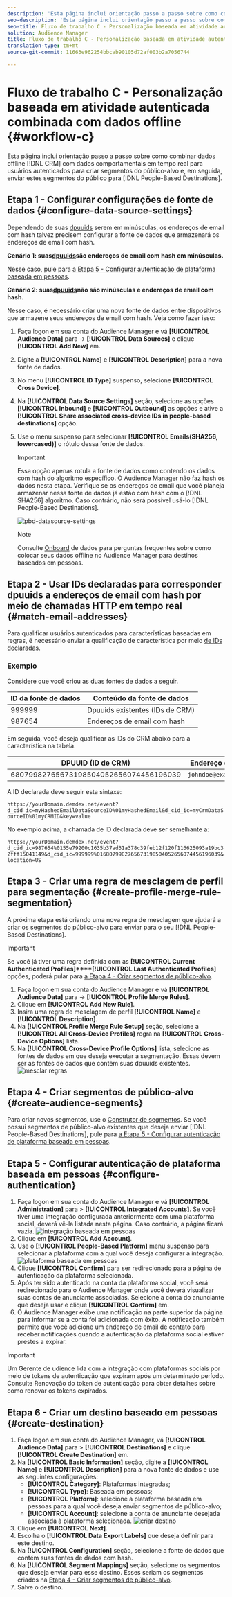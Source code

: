 ```yaml
---
description: 'Esta página inclui orientação passo a passo sobre como combinar dados de CRM offline com dados comportamentais em tempo real para usuários autenticados para criar segmentos do público-alvo e, em seguida, enviar esses segmentos do público para Destinos baseados em pessoas. '
seo-description: 'Esta página inclui orientação passo a passo sobre como combinar dados de CRM offline com dados comportamentais em tempo real para usuários autenticados para criar segmentos do público-alvo e, em seguida, enviar esses segmentos do público para Destinos baseados em pessoas.  '
seo-title: Fluxo de trabalho C - Personalização baseada em atividade autenticada combinada com dados offline
solution: Audience Manager
title: Fluxo de trabalho C - Personalização baseada em atividade autenticada combinada com dados offline
translation-type: tm+mt
source-git-commit: 11663e962254bbcab90105d72af003b2a7056744

---
```



# Fluxo de trabalho C - Personalização baseada em atividade autenticada combinada com dados offline {#workflow-c}

Esta página inclui orientação passo a passo sobre como combinar dados offline [!DNL CRM] com dados comportamentais em tempo real para usuários autenticados para criar segmentos do público-alvo e, em seguida, enviar estes segmentos do público para [!DNL People-Based Destinations].

## Etapa 1 - Configurar configurações de fonte de dados {#configure-data-source-settings}

Dependendo de suas [dpuuids](../../reference/ids-in-aam.md) serem em minúsculas, os endereços de email com hash talvez precisem configurar a fonte de dados que armazenará os endereços de email com hash.

**Cenário 1: suas[dpuuids](../../reference/ids-in-aam.md)são endereços de email com hash em minúsculas.**

Nesse caso, pule para [a Etapa 5 - Configurar autenticação de plataforma baseada em pessoas](#configure-authentication).

**Cenário 2: suas[dpuuids](../../reference/ids-in-aam.md)não são minúsculas e endereços de email com hash.**

Nesse caso, é necessário criar uma nova fonte de dados entre dispositivos que armazene seus endereços de email com hash. Veja como fazer isso:

1. Faça logon em sua conta do Audience Manager e vá **[!UICONTROL Audience Data]** para -&gt; **[!UICONTROL Data Sources]** e clique **[!UICONTROL Add New]** em.
1. Digite a **[!UICONTROL Name]** e **[!UICONTROL Description]** para a nova fonte de dados.
1. No menu **[!UICONTROL ID Type]** suspenso, selecione **[!UICONTROL Cross Device]**.
1. Na **[!UICONTROL Data Source Settings]** seção, selecione as opções **[!UICONTROL Inbound]** e **[!UICONTROL Outbound]** as opções e ative a **[!UICONTROL Share associated cross-device IDs in people-based destinations]** opção.
1. Use o menu suspenso para selecionar **[!UICONTROL Emails(SHA256, lowercased)]** o rótulo dessa fonte de dados.
   >[!IMPORTANT]
   >
   >Essa opção apenas rotula a fonte de dados como contendo os dados com hash do algoritmo específico. O Audience Manager não faz hash os dados nesta etapa. Verifique se os endereços de email que você planeja armazenar nessa fonte de dados já estão com hash com o [!DNL SHA256] algoritmo. Caso contrário, não será possível usá-lo [!DNL People-Based Destinations].

   ![pbd-datasource-settings](assets/pbd-ds-config.png)

   >[!NOTE]
   >
   > Consulte [Onboard](people-based-destinations-prerequisites.md#data-onboarding) de dados para perguntas frequentes sobre como colocar seus dados offline no Audience Manager para destinos baseados em pessoas.

## Etapa 2 - Usar IDs declaradas para corresponder dpuuids a endereços de email com hash por meio de chamadas HTTP em tempo real {#match-email-addresses}

Para qualificar usuários autenticados para características baseadas em regras, é necessário enviar a qualificação de característica por meio [de IDs declaradas](../declared-ids.md).

### Exemplo

Considere que você criou as duas fontes de dados a seguir.

| ID da fonte de dados | Conteúdo da fonte de dados |
|---|---|
| 999999 | Dpuuids existentes (IDs de CRM) |
| 987654 | Endereços de email com hash |

Em seguida, você deseja qualificar as IDs do CRM abaixo para a característica na tabela.

| DPUUID (ID de CRM) | Endereço de email | Endereço de email com hash | Características |
|---|---|---|---|
| 68079982765673198504052656074456196039 | `johndoe@example.com` | 55e79200c1635b37ad31a378c39feb12f120f116625093a19bc32fff15041149 | location = US |

A ID declarada deve seguir esta sintaxe:

`https://yourDomain.demdex.net/event?d_cid_ic=myHashedEmailDataSourceID%01myHashedEmail&d_cid_ic=myCrmDataSourceID%01myCRMID&key=value`

No exemplo acima, a chamada de ID declarada deve ser semelhante a:

`https://yourDomain.demdex.net/event?d_cid_ic=987654%0155e79200c1635b37ad31a378c39feb12f120f116625093a19bc32fff15041149&d_cid_ic=999999%0168079982765673198504052656074456196039&location=US`

## Etapa 3 - Criar uma regra de mesclagem de perfil para segmentação {#create-profile-merge-rule-segmentation}

A próxima etapa está criando uma nova regra de mesclagem que ajudará a criar os segmentos do público-alvo para enviar para o seu [!DNL People-Based Destinations].

>[!IMPORTANT]
>
>Se você já tiver uma regra definida com as **[!UICONTROL Current Authenticated Profiles]****[!UICONTROL Last Authenticated Profiles]** opções, poderá pular para [a Etapa 4 - Criar segmentos de público-alvo](#create-audience-segments).

1. Faça logon em sua conta do Audience Manager e vá **[!UICONTROL Audience Data]** para -&gt; **[!UICONTROL Profile Merge Rules]**.
2. Clique em **[!UICONTROL Add New Rule]**.
3. Insira uma regra de mesclagem de perfil **[!UICONTROL Name]** e **[!UICONTROL Description]**.
4. Na **[!UICONTROL Profile Merge Rule Setup]** seção, selecione a **[!UICONTROL All Cross-Device Profiles]** regra na **[!UICONTROL Cross-Device Options]** lista.
5. Na **[!UICONTROL Cross-Device Profile Options]** lista, selecione as fontes de dados em que deseja executar a segmentação. Essas devem ser as fontes de dados que contêm suas dpuuids existentes.
   ![mesclar regras](assets/pbd-pmr-combined.png)

## Etapa 4 - Criar segmentos de público-alvo {#create-audience-segments}

Para criar novos segmentos, use o [Construtor de segmentos](../segments/segment-builder.md). Se você possui segmentos de público-alvo existentes que deseja enviar [!DNL People-Based Destinations], pule para [a Etapa 5 - Configurar autenticação de plataforma baseada em pessoas](#configure-authentication).

## Etapa 5 - Configurar autenticação de plataforma baseada em pessoas {#configure-authentication}

1. Faça logon em sua conta do Audience Manager e vá **[!UICONTROL Administration]** para &gt; **[!UICONTROL Integrated Accounts]**. Se você tiver uma integração configurada anteriormente com uma plataforma social, deverá vê-la listada nesta página. Caso contrário, a página ficará vazia.
   ![integração baseada em pessoas](assets/pbd-config.png)
2. Clique em **[!UICONTROL Add Account]**.
3. Use o **[!UICONTROL People-Based Platform]** menu suspenso para selecionar a plataforma com a qual você deseja configurar a integração.
   ![plataforma baseada em pessoas](assets/pbd-add.png)
4. Clique **[!UICONTROL Confirm]** para ser redirecionado para a página de autenticação da plataforma selecionada.
5. Após ter sido autenticado na conta da plataforma social, você será redirecionado para o Audience Manager onde você deverá visualizar suas contas de anunciante associadas. Selecione a conta do anunciante que deseja usar e clique **[!UICONTROL Confirm]** em.
6. O Audience Manager exibe uma notificação na parte superior da página para informar se a conta foi adicionada com êxito. A notificação também permite que você adicione um endereço de email de contato para receber notificações quando a autenticação da plataforma social estiver prestes a expirar.

>[!IMPORTANT]
>
>Um Gerente de udience lida com a integração com plataformas sociais por meio de tokens de autenticação que expiram após um determinado período. Consulte Renovação do token de autenticação para obter detalhes sobre como renovar os tokens expirados.

## Etapa 6 - Criar um destino baseado em pessoas {#create-destination}

1. Faça logon em sua conta do Audience Manager, vá **[!UICONTROL Audience Data]** para &gt; **[!UICONTROL Destinations]** e clique **[!UICONTROL Create Destination]** em.
1. Na **[!UICONTROL Basic Information]** seção, digite a **[!UICONTROL Name]** e **[!UICONTROL Description]** para a nova fonte de dados e use as seguintes configurações:
   * **[!UICONTROL Category]**: Plataformas integradas;
   * **[!UICONTROL Type]**: Baseada em pessoas;
   * **[!UICONTROL Platform]**: selecione a plataforma baseada em pessoas para a qual você deseja enviar segmentos de público-alvo;
   * **[!UICONTROL Account]**: selecione a conta de anunciante desejada associada à plataforma selecionada.
      ![criar destino](assets/pbd-create-destination.png)
1. Clique em **[!UICONTROL Next]**.
1. Escolha o **[!UICONTROL Data Export Labels]** que deseja definir para este destino.
1. Na **[!UICONTROL Configuration]** seção, selecione a fonte de dados que contém suas fontes de dados com hash.
1. Na **[!UICONTROL Segment Mappings]** seção, selecione os segmentos que deseja enviar para esse destino. Esses seriam os segmentos criados na [Etapa 4 - Criar segmentos de público-alvo](#create-audience-segments).
1. Salve o destino.
